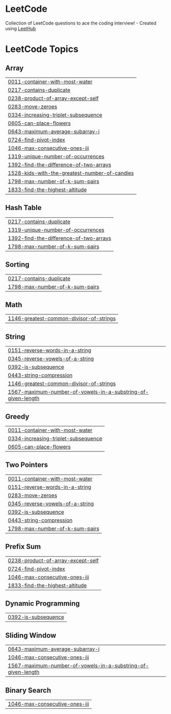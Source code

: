 # LeetCode
Collection of LeetCode questions to ace the coding interview! - Created using [LeetHub](https://github.com/QasimWani/LeetHub)

<!---LeetCode Topics Start-->
# LeetCode Topics
## Array
|  |
| ------- |
| [0011-container-with-most-water](https://github.com/ibrahimbayburtlu/LeetCode/tree/master/0011-container-with-most-water) |
| [0217-contains-duplicate](https://github.com/ibrahimbayburtlu/LeetCode/tree/master/0217-contains-duplicate) |
| [0238-product-of-array-except-self](https://github.com/ibrahimbayburtlu/LeetCode/tree/master/0238-product-of-array-except-self) |
| [0283-move-zeroes](https://github.com/ibrahimbayburtlu/LeetCode/tree/master/0283-move-zeroes) |
| [0334-increasing-triplet-subsequence](https://github.com/ibrahimbayburtlu/LeetCode/tree/master/0334-increasing-triplet-subsequence) |
| [0605-can-place-flowers](https://github.com/ibrahimbayburtlu/LeetCode/tree/master/0605-can-place-flowers) |
| [0643-maximum-average-subarray-i](https://github.com/ibrahimbayburtlu/LeetCode/tree/master/0643-maximum-average-subarray-i) |
| [0724-find-pivot-index](https://github.com/ibrahimbayburtlu/LeetCode/tree/master/0724-find-pivot-index) |
| [1046-max-consecutive-ones-iii](https://github.com/ibrahimbayburtlu/LeetCode/tree/master/1046-max-consecutive-ones-iii) |
| [1319-unique-number-of-occurrences](https://github.com/ibrahimbayburtlu/LeetCode/tree/master/1319-unique-number-of-occurrences) |
| [1392-find-the-difference-of-two-arrays](https://github.com/ibrahimbayburtlu/LeetCode/tree/master/1392-find-the-difference-of-two-arrays) |
| [1528-kids-with-the-greatest-number-of-candies](https://github.com/ibrahimbayburtlu/LeetCode/tree/master/1528-kids-with-the-greatest-number-of-candies) |
| [1798-max-number-of-k-sum-pairs](https://github.com/ibrahimbayburtlu/LeetCode/tree/master/1798-max-number-of-k-sum-pairs) |
| [1833-find-the-highest-altitude](https://github.com/ibrahimbayburtlu/LeetCode/tree/master/1833-find-the-highest-altitude) |
## Hash Table
|  |
| ------- |
| [0217-contains-duplicate](https://github.com/ibrahimbayburtlu/LeetCode/tree/master/0217-contains-duplicate) |
| [1319-unique-number-of-occurrences](https://github.com/ibrahimbayburtlu/LeetCode/tree/master/1319-unique-number-of-occurrences) |
| [1392-find-the-difference-of-two-arrays](https://github.com/ibrahimbayburtlu/LeetCode/tree/master/1392-find-the-difference-of-two-arrays) |
| [1798-max-number-of-k-sum-pairs](https://github.com/ibrahimbayburtlu/LeetCode/tree/master/1798-max-number-of-k-sum-pairs) |
## Sorting
|  |
| ------- |
| [0217-contains-duplicate](https://github.com/ibrahimbayburtlu/LeetCode/tree/master/0217-contains-duplicate) |
| [1798-max-number-of-k-sum-pairs](https://github.com/ibrahimbayburtlu/LeetCode/tree/master/1798-max-number-of-k-sum-pairs) |
## Math
|  |
| ------- |
| [1146-greatest-common-divisor-of-strings](https://github.com/ibrahimbayburtlu/LeetCode/tree/master/1146-greatest-common-divisor-of-strings) |
## String
|  |
| ------- |
| [0151-reverse-words-in-a-string](https://github.com/ibrahimbayburtlu/LeetCode/tree/master/0151-reverse-words-in-a-string) |
| [0345-reverse-vowels-of-a-string](https://github.com/ibrahimbayburtlu/LeetCode/tree/master/0345-reverse-vowels-of-a-string) |
| [0392-is-subsequence](https://github.com/ibrahimbayburtlu/LeetCode/tree/master/0392-is-subsequence) |
| [0443-string-compression](https://github.com/ibrahimbayburtlu/LeetCode/tree/master/0443-string-compression) |
| [1146-greatest-common-divisor-of-strings](https://github.com/ibrahimbayburtlu/LeetCode/tree/master/1146-greatest-common-divisor-of-strings) |
| [1567-maximum-number-of-vowels-in-a-substring-of-given-length](https://github.com/ibrahimbayburtlu/LeetCode/tree/master/1567-maximum-number-of-vowels-in-a-substring-of-given-length) |
## Greedy
|  |
| ------- |
| [0011-container-with-most-water](https://github.com/ibrahimbayburtlu/LeetCode/tree/master/0011-container-with-most-water) |
| [0334-increasing-triplet-subsequence](https://github.com/ibrahimbayburtlu/LeetCode/tree/master/0334-increasing-triplet-subsequence) |
| [0605-can-place-flowers](https://github.com/ibrahimbayburtlu/LeetCode/tree/master/0605-can-place-flowers) |
## Two Pointers
|  |
| ------- |
| [0011-container-with-most-water](https://github.com/ibrahimbayburtlu/LeetCode/tree/master/0011-container-with-most-water) |
| [0151-reverse-words-in-a-string](https://github.com/ibrahimbayburtlu/LeetCode/tree/master/0151-reverse-words-in-a-string) |
| [0283-move-zeroes](https://github.com/ibrahimbayburtlu/LeetCode/tree/master/0283-move-zeroes) |
| [0345-reverse-vowels-of-a-string](https://github.com/ibrahimbayburtlu/LeetCode/tree/master/0345-reverse-vowels-of-a-string) |
| [0392-is-subsequence](https://github.com/ibrahimbayburtlu/LeetCode/tree/master/0392-is-subsequence) |
| [0443-string-compression](https://github.com/ibrahimbayburtlu/LeetCode/tree/master/0443-string-compression) |
| [1798-max-number-of-k-sum-pairs](https://github.com/ibrahimbayburtlu/LeetCode/tree/master/1798-max-number-of-k-sum-pairs) |
## Prefix Sum
|  |
| ------- |
| [0238-product-of-array-except-self](https://github.com/ibrahimbayburtlu/LeetCode/tree/master/0238-product-of-array-except-self) |
| [0724-find-pivot-index](https://github.com/ibrahimbayburtlu/LeetCode/tree/master/0724-find-pivot-index) |
| [1046-max-consecutive-ones-iii](https://github.com/ibrahimbayburtlu/LeetCode/tree/master/1046-max-consecutive-ones-iii) |
| [1833-find-the-highest-altitude](https://github.com/ibrahimbayburtlu/LeetCode/tree/master/1833-find-the-highest-altitude) |
## Dynamic Programming
|  |
| ------- |
| [0392-is-subsequence](https://github.com/ibrahimbayburtlu/LeetCode/tree/master/0392-is-subsequence) |
## Sliding Window
|  |
| ------- |
| [0643-maximum-average-subarray-i](https://github.com/ibrahimbayburtlu/LeetCode/tree/master/0643-maximum-average-subarray-i) |
| [1046-max-consecutive-ones-iii](https://github.com/ibrahimbayburtlu/LeetCode/tree/master/1046-max-consecutive-ones-iii) |
| [1567-maximum-number-of-vowels-in-a-substring-of-given-length](https://github.com/ibrahimbayburtlu/LeetCode/tree/master/1567-maximum-number-of-vowels-in-a-substring-of-given-length) |
## Binary Search
|  |
| ------- |
| [1046-max-consecutive-ones-iii](https://github.com/ibrahimbayburtlu/LeetCode/tree/master/1046-max-consecutive-ones-iii) |
<!---LeetCode Topics End-->